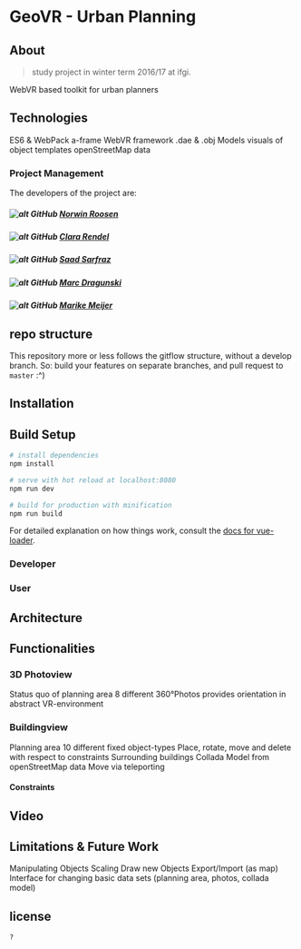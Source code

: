 # GeoVR - Urban Planning

## About
> study project in winter term 2016/17 at ifgi.

WebVR based toolkit for urban planners


## Technologies

ES6 & WebPack
a-frame                 WebVR framework
.dae & .obj Models      visuals of object templates
 openStreetMap data


### Project Management 

The developers of the project are:
##### ![alt GitHub](http://i.imgur.com/0o48UoR.png") [Norwin Roosen](https://github.com/noerw)
##### ![alt GitHub](http://i.imgur.com/0o48UoR.png") [Clara Rendel](https://github.com/crend02)
##### ![alt GitHub](http://i.imgur.com/0o48UoR.png") [Saad Sarfraz](https://github.com/saadsarfrazz)
##### ![alt GitHub](http://i.imgur.com/0o48UoR.png") [Marc Dragunski](https://github.com/mdragunski)
##### ![alt GitHub](http://i.imgur.com/0o48UoR.png") [Marike Meijer](https://github.com/marikemau)

## repo structure
This repository more or less follows the gitflow structure, without a develop branch.
So: build your features on separate branches, and pull request to `master` :^)

## Installation

## Build Setup

``` bash
# install dependencies
npm install

# serve with hot reload at localhost:8080
npm run dev

# build for production with minification
npm run build
```

For detailed explanation on how things work, consult the [docs for vue-loader](http://vuejs.github.io/vue-loader).



### Developer

### User

## Architecture

## Functionalities

### 3D Photoview

Status quo of planning area
8 different 360°Photos
provides orientation in abstract VR-environment


### Buildingview

Planning area
10 different fixed object-types
Place, rotate, move and delete with respect to constraints
Surrounding buildings
Collada Model from openStreetMap data
Move via teleporting

#### Constraints 


## Video

## Limitations & Future Work

Manipulating Objects
Scaling
Draw new Objects
Export/Import (as map)
Interface for changing basic data sets (planning area, photos, collada model)


## license
`?`
